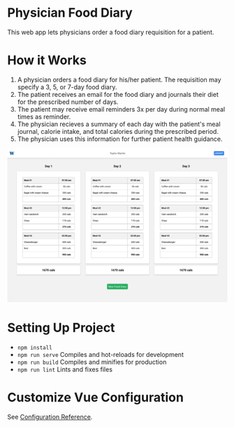 # Physician Food Diary
This web app lets physicians order a food diary requisition for a patient.  

# How it Works
1. A physician orders a food diary for his/her patient. The requisition may specify a 3, 5, or 7-day food diary.
2. The patient receives an email for the food diary and journals their diet for the prescribed number of days.
3. The patient may receive email reminders 3x per day during normal meal times as reminder.
4. The physician recieves a summary of each day with the patient's meal journal, calorie intake, and total calories during the prescribed period.
5. The physician uses this information for further patient health guidance.


![Food Diary Screenshot](/src/assets/food-diary-screen.png)

# Setting Up Project
- `npm install`
- `npm run serve` Compiles and hot-reloads for development
- `npm run build` Compiles and minifies for production
- `npm run lint` Lints and fixes files

# Customize Vue Configuration
See [Configuration Reference](https://cli.vuejs.org/config/).
